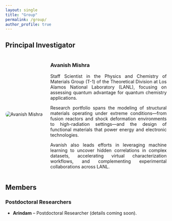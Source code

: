 ```yaml
---
layout: single
title: "Group"
permalink: /group/
author_profile: true
---
```


## Principal Investigator

<div class="team-member">
  <img src="/images/avanish.jpeg" alt="Avanish Mishra" class="team-member__photo">
  <div class="team-member__details">
    <h3>Avanish Mishra</h3>
    <p align="justify">Staff Scientist in the Physics and Chemistry of Materials Group (T-1) of the Theoretical Division at Los Alamos National Laboratory (LANL), focusing on assessing quantum advantage for quantum chemistry applications.</p>
    <p align="justify">Research portfolio spans the modeling of structural materials operating under extreme conditions—from fusion reactors and shock deformation environments to high-radiation settings—and the design of functional materials that power energy and electronic technologies.</p>
    <p align="justify">Avanish also leads efforts in leveraging machine learning to uncover hidden correlations in complex datasets, accelerating virtual characterization workflows, and complementing experimental collaborations across LANL.</p>
  </div>
</div>

## Members

### Postdoctoral Researchers

- **Arindam** – Postdoctoral Researcher (details coming soon).

<style>
.team-member {
  display: flex;
  flex-wrap: wrap;
  gap: 1.5rem;
  align-items: center;
}

.team-member__photo {
  max-width: 200px;
  border-radius: 8px;
}

.team-member__details {
  flex: 1 1 250px;
  min-width: 250px;
}
</style>
